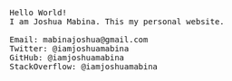 <pre>

Hello World!
I am Joshua Mabina. This my personal website.

Email: mabinajoshua@gmail.com
Twitter: @iamjoshuamabina
GitHub: @iamjoshuamabina
StackOverflow: @iamjoshuamabina

</pre>
